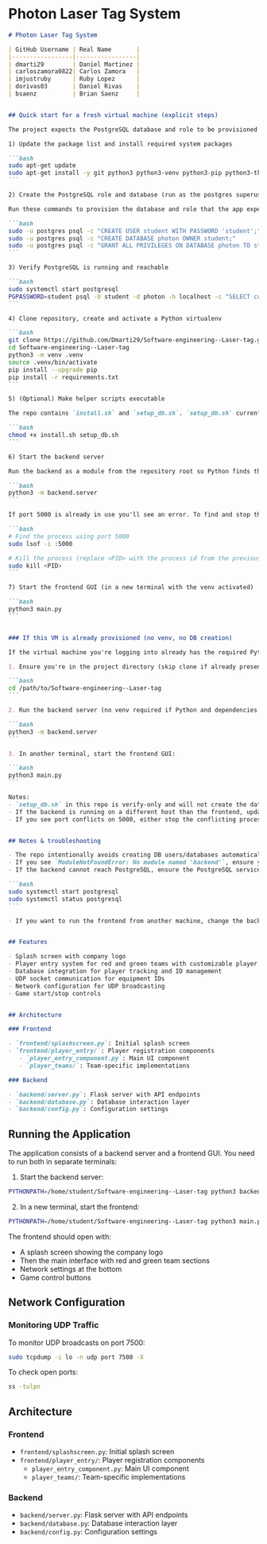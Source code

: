 # Photon Laser Tag System
````markdown
# Photon Laser Tag System

| GitHub Username | Real Name       |
|-----------------|-----------------|
| dmarti29        | Daniel Martinez |
| carloszamora0822| Carlos Zamora   |
| imjustruby      | Ruby Lopez      |
| dorivas03       | Daniel Rivas    |
| bsaenz          | Brian Saenz     |


## Quick start for a fresh virtual machine (explicit steps)

The project expects the PostgreSQL database and role to be provisioned by the administrator or during VM provisioning. The `setup_db.sh` in this repo is verify-only and will not create users/databases. Follow these exact steps when you log onto a clean Ubuntu/Debian VM.

1) Update the package list and install required system packages

```bash
sudo apt-get update
sudo apt-get install -y git python3 python3-venv python3-pip python3-tk postgresql postgresql-contrib
```

2) Create the PostgreSQL role and database (run as the postgres superuser)

Run these commands to provision the database and role that the app expects. If your environment already has a `student` user and `photon` database, skip this step.

```bash
sudo -u postgres psql -c "CREATE USER student WITH PASSWORD 'student';"
sudo -u postgres psql -c "CREATE DATABASE photon OWNER student;"
sudo -u postgres psql -c "GRANT ALL PRIVILEGES ON DATABASE photon TO student;"
```

3) Verify PostgreSQL is running and reachable

```bash
sudo systemctl start postgresql
PGPASSWORD=student psql -U student -d photon -h localhost -c "SELECT current_database(), current_user();"
```

4) Clone repository, create and activate a Python virtualenv

```bash
git clone https://github.com/Dmarti29/Software-engineering--Laser-tag.git
cd Software-engineering--Laser-tag
python3 -m venv .venv
source .venv/bin/activate
pip install --upgrade pip
pip install -r requirements.txt
```

5) (Optional) Make helper scripts executable

The repo contains `install.sh` and `setup_db.sh`. `setup_db.sh` currently only verifies connectivity (does not create DB/users). If you want to run them manually:

```bash
chmod +x install.sh setup_db.sh
```

6) Start the backend server

Run the backend as a module from the repository root so Python finds the `backend` package:

```bash
python3 -m backend.server
```

If port 5000 is already in use you'll see an error. To find and stop the process using the port:

```bash
# Find the process using port 5000
sudo lsof -i :5000

# Kill the process (replace <PID> with the process id from the previous command)
sudo kill <PID>
```

7) Start the frontend GUI (in a new terminal with the venv activated)

```bash
python3 main.py
```


### If this VM is already provisioned (no venv, no DB creation)

If the virtual machine you're logging into already has the required Python environment and the `photon` database/user provisioned by your admin (so you do NOT need to create a venv or run any DB setup), follow these minimal steps from the repository root:

1. Ensure you're in the project directory (skip clone if already present):

```bash
cd /path/to/Software-engineering--Laser-tag
```

2. Run the backend server (no venv required if Python and dependencies are already installed):

```bash
python3 -m backend.server
```

3. In another terminal, start the frontend GUI:

```bash
python3 main.py
```

Notes:
- `setup_db.sh` in this repo is verify-only and will not create the database/user. It can be used to check connectivity but is optional on a provisioned VM.
- If the backend is running on a different host than the frontend, update `base_url` in `frontend/api/client.py` to point to the backend host (e.g., `http://VM_IP:5000`).
- If you see port conflicts on 5000, either stop the conflicting process or change the Flask port (I can add an env var/CLI flag if you want).


## Notes & troubleshooting

- The repo intentionally avoids creating DB users/databases automatically. Use the explicit `psql` commands above when provisioning a new VM.
- If you see `ModuleNotFoundError: No module named 'backend'`, ensure you run the server with `python3 -m backend.server` from the project root or set `PYTHONPATH` to the repo root.
- If the backend cannot reach PostgreSQL, ensure the PostgreSQL service is running:

```bash
sudo systemctl start postgresql
sudo systemctl status postgresql
```

- If you want to run the frontend from another machine, change the backend base URL in `frontend/api/client.py` (`base_url`) to point to the VM's IP address and open firewall rules accordingly.


## Features

- Splash screen with company logo
- Player entry system for red and green teams with customizable player IDs
- Database integration for player tracking and ID management
- UDP socket communication for equipment IDs
- Network configuration for UDP broadcasting
- Game start/stop controls


## Architecture

### Frontend

- `frontend/splashscreen.py`: Initial splash screen
- `frontend/player_entry/`: Player registration components
   - `player_entry_component.py`: Main UI component
   - `player_teams/`: Team-specific implementations

### Backend

- `backend/server.py`: Flask server with API endpoints
- `backend/database.py`: Database interaction layer
- `backend/config.py`: Configuration settings

````

## Running the Application

The application consists of a backend server and a frontend GUI. You need to run both in separate terminals:

1. Start the backend server:
```bash
PYTHONPATH=/home/student/Software-engineering--Laser-tag python3 backend/server.py
```

2. In a new terminal, start the frontend:
```bash
PYTHONPATH=/home/student/Software-engineering--Laser-tag python3 main.py
```

The frontend should open with:
- A splash screen showing the company logo
- Then the main interface with red and green team sections
- Network settings at the bottom
- Game control buttons

## Network Configuration

### Monitoring UDP Traffic

To monitor UDP broadcasts on port 7500:

```bash
sudo tcpdump -i lo -n udp port 7500 -X
```

To check open ports:

```bash
ss -tulpn
```

## Architecture

### Frontend

- `frontend/splashscreen.py`: Initial splash screen
- `frontend/player_entry/`: Player registration components
  - `player_entry_component.py`: Main UI component
  - `player_teams/`: Team-specific implementations

### Backend

- `backend/server.py`: Flask server with API endpoints
- `backend/database.py`: Database interaction layer
- `backend/config.py`: Configuration settings
